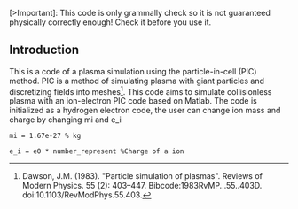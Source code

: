 [>Important]: This code is only grammally check so it is not guaranteed physically correctly enough! Check it before you use it.

## Introduction
This is a code of a plasma simulation using the particle-in-cell (PIC) method. PIC is a method of simulating plasma with giant particles and discretizing fields into meshes[^1]. This code aims to simulate collisionless plasma with an ion-electron PIC code based on Matlab. The code is initialized as a hydrogen electron code, the user can change ion mass and charge by changing mi and e_i

`
mi = 1.67e-27 % kg
`

`e_i = e0 * number_represent %Charge of a ion
`

[^1]: Dawson, J.M. (1983). "Particle simulation of plasmas". Reviews of Modern Physics. 55 (2): 403–447. Bibcode:1983RvMP...55..403D. doi:10.1103/RevModPhys.55.403.
